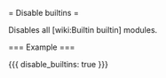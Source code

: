 = Disable builtins =

Disables all [wiki:Builtin builtin] modules.

=== Example ===

{{{
disable_builtins: true
}}}